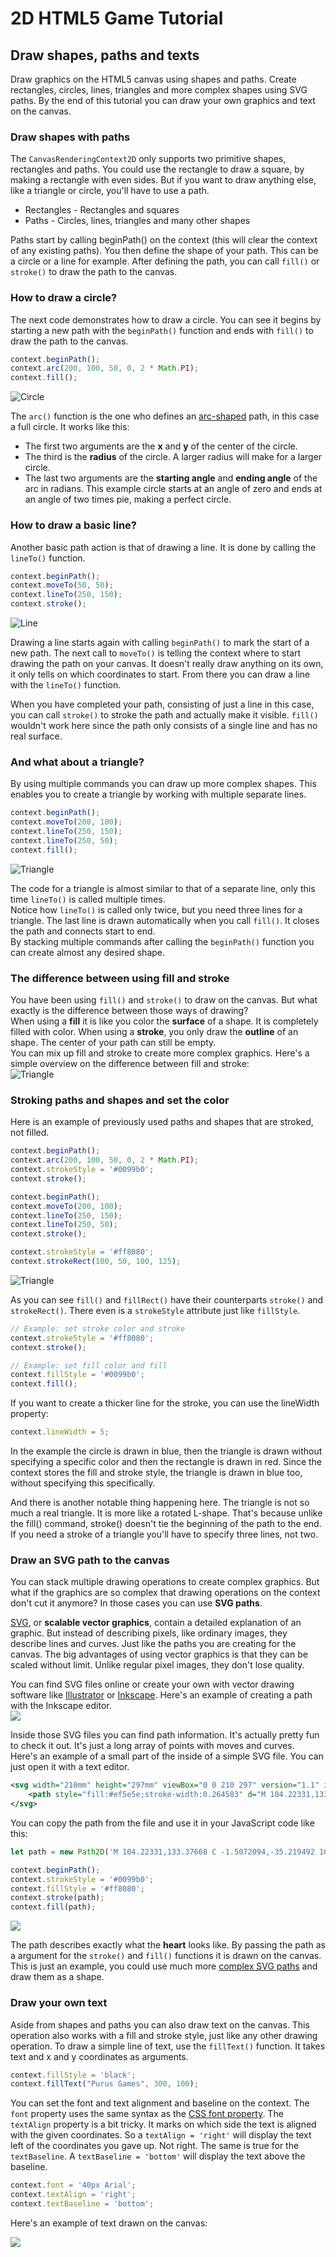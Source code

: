 # 2D HTML5 Game Tutorial
## Draw shapes, paths and texts

Draw graphics on the HTML5 canvas using shapes and paths. Create rectangles, circles, lines, triangles and more complex shapes using SVG paths. By the end of this tutorial you can draw your own graphics and text on the canvas.

### Draw shapes with paths
The ```CanvasRenderingContext2D``` only supports two primitive shapes, rectangles and paths. You could use the rectangle to draw a square, by making a rectangle with even sides. But if you want to draw anything else, like a triangle or circle, you'll have to use a path.
* Rectangles - Rectangles and squares
* Paths - Circles, lines, triangles and many other shapes

Paths start by calling beginPath() on the context (this will clear the context of any existing paths). You then define the shape of your path. This can be a circle or a line for example. After defining the path, you can call ```fill()``` or ```stroke()``` to draw the path to the canvas.

### How to draw a circle?
The next code demonstrates how to draw a circle. You can see it begins by starting a new path with the ```beginPath()``` function and ends with ```fill()``` to draw the path to the canvas.
```javascript
context.beginPath();
context.arc(200, 100, 50, 0, 2 * Math.PI);
context.fill();
```
![Circle](resources/draw-shapes-circle.png)

The ```arc()``` function is the one who defines an [arc-shaped](https://www.mathopenref.com/arc.html) path, in this case a full circle. It works like this:
* The first two arguments are the **x** and **y** of the center of the circle.
* The third is the **radius** of the circle. A larger radius will make for a larger circle.
* The last two arguments are the **starting angle** and **ending angle** of the arc in radians. This example circle starts at an angle of zero and ends at an angle of two times pie, making a perfect circle.

### How to draw a basic line?
Another basic path action is that of drawing a line. It is done by calling the ```lineTo()``` function.
```javascript
context.beginPath();
context.moveTo(50, 50);
context.lineTo(250, 150);
context.stroke();
```
![Line](resources/draw-shapes-line.png)

Drawing a line starts again with calling ```beginPath()``` to mark the start of a new path. The next call to ```moveTo()``` is telling the context where to start drawing the path on your canvas. It doesn't really draw anything on its own, it only tells on which coordinates to start. From there you can draw a line with the ```lineTo()``` function.<br>

When you have completed your path, consisting of just a line in this case, you can call ```stroke()``` to stroke the path and actually make it visible. ```fill()``` wouldn't work here since the path only consists of a single line and has no real surface.

### And what about a triangle?
By using multiple commands you can draw up more complex shapes. This enables you to create a triangle by working with multiple separate lines.
```javascript
context.beginPath();
context.moveTo(200, 100);
context.lineTo(250, 150);
context.lineTo(250, 50);
context.fill();
```
![Triangle](resources/draw-shapes-triangle.png)

The code for a triangle is almost similar to that of a separate line, only this time ```lineTo()``` is called multiple times.<br>
Notice how ```lineTo()``` is called only twice, but you need three lines for a triangle. The last line is drawn automatically when you call ```fill()```. It closes the path and connects start to end.<br>
By stacking multiple commands after calling the ```beginPath()``` function you can create almost any desired shape.

### The difference between using fill and stroke
You have been using ```fill()``` and ```stroke()``` to draw on the canvas. But what exactly is the difference between those ways of drawing?<br>
When using a **fill** it is like you color the **surface** of a shape. It is completely filled with color. When using a **stroke**, you only draw the **outline** of an shape. The center of your path can still be empty.<br>
You can mix up fill and stroke to create more complex graphics. Here's a simple overview on the difference between fill and stroke:<br>
![Triangle](resources/draw-shapes-fill-stroke.jpg)

### Stroking paths and shapes and set the color
Here is an example of previously used paths and shapes that are stroked, not filled.
```javascript
context.beginPath();
context.arc(200, 100, 50, 0, 2 * Math.PI);
context.strokeStyle = '#0099b0';
context.stroke();

context.beginPath();
context.moveTo(200, 100);
context.lineTo(250, 150);
context.lineTo(250, 50);
context.stroke();

context.strokeStyle = '#ff8080';
context.strokeRect(100, 50, 100, 125);
```
![Triangle](resources/draw-shapes-stroking.png)

As you can see ```fill()``` and ```fillRect()``` have their counterparts ```stroke()``` and ```strokeRect()```. There even is a ```strokeStyle``` attribute just like ```fillStyle```.
```javascript
// Example: set stroke color and stroke
context.strokeStyle = '#ff8080';
context.stroke();

// Example: set fill color and fill
context.fillStyle = '#0099b0';
context.fill();
```
If you want to create a thicker line for the stroke, you can use the lineWidth property:
```javascript
context.lineWidth = 5;
```
In the example the circle is drawn in blue, then the triangle is drawn without specifying a specific color and then the rectangle is drawn in red. Since the context stores the fill and stroke style, the triangle is drawn in blue too, without specifying this specifically.<br>

And there is another notable thing happening here. The triangle is not so much a real triangle. It is more like a rotated L-shape. That's because unlike the fill() command, stroke() doesn't tie the beginning of the path to the end. If you need a stroke of a triangle you'll have to specify three lines, not two.

### Draw an SVG path to the canvas
You can stack multiple drawing operations to create complex graphics. But what if the graphics are so complex that drawing operations on the context don't cut it anymore? In those cases you can use **SVG paths**.<br>

[SVG](https://www.sitepoint.com/svg-101-what-is-svg/), or **scalable vector graphics**, contain a detailed explanation of an graphic. But instead of describing pixels, like ordinary images, they describe lines and curves. Just like the paths you are creating for the canvas. The big advantages of using vector graphics is that they can be scaled without limit. Unlike regular pixel images, they don't lose quality.

You can find SVG files online or create your own with vector drawing software like [Illustrator](https://www.adobe.com/products/illustrator.html) or [Inkscape](https://inkscape.org). Here's an example of creating a path with the Inkscape editor.<br>
![](resources/draw-shapes-svg-1.jpg)

Inside those SVG files you can find path information. It's actually pretty fun to check it out. It's just a long array of points with moves and curves.<br>
Here's an example of a small part of the inside of a simple SVG file. You can just open it with a text editor.
```xml
<svg width="210mm" height="297mm" viewBox="0 0 210 297" version="1.1" id="svg1" inkscape:version="1.3.2 (091e20e, 2023-11-25)" sodipodi:docname="drawing.svg" xmlns:inkscape="http://www.inkscape.org/namespaces/inkscape" xmlns:sodipodi="http://sodipodi.sourceforge.net/DTD/sodipodi-0.dtd" xmlns="http://www.w3.org/2000/svg" xmlns:svg="http://www.w3.org/2000/svg">
    <path style="fill:#ef5e5e;stroke-width:0.264583" d="M 104.22331,133.37668 C -1.5072094,-35.219492 103.13006,33.890796 103.13006,33.890796 c 0,0 101.73939,-69.935966 1.09325,99.485884 z" id="path1" />
</svg>
```
You can copy the path from the file and use it in your JavaScript code like this:
```javascript
let path = new Path2D('M 104.22331,133.37668 C -1.5072094,-35.219492 103.13006,33.890796 103.13006,33.890796 c 0,0 101.73939,-69.935966 1.09325,99.485884 z');

context.beginPath();
context.strokeStyle = '#0099b0';
context.fillStyle = '#ff8080';
context.stroke(path);
context.fill(path);
```

![](resources/draw-shapes-svg-2.png)

The path describes exactly what the **heart** looks like. By passing the path as a argument for the ```stroke()``` and ```fill()``` functions it is drawn on the canvas. This is just an example, you could use much more [complex SVG paths](https://www.flaticon.com) and draw them as a shape.

### Draw your own text
Aside from shapes and paths you can also draw text on the canvas. This operation also works with a fill and stroke style, just like any other drawing operation. To draw a simple line of text, use the ```fillText()``` function. It takes text and x and y coordinates as arguments.
```javascript
context.fillStyle = 'black';
context.fillText("Purus Games", 300, 100);
```
You can set the font and text alignment and baseline on the context. The ```font``` property uses the same syntax as the [CSS font property](https://www.w3schools.com/cssref/pr_font_font.php). The ```textAlign``` property is a bit tricky. It marks on which side the text is aligned with the given coordinates. So a ```textAlign = 'right'``` will display the text left of the coordinates you gave up. Not right. The same is true for the ```textBaseline```. A ```textBaseline = 'bottom'``` will display the text above the baseline.
```javascript
context.font = '40px Arial';
context.textAlign = 'right';
context.textBaseline = 'bottom';
```
Here's an example of text drawn on the canvas:

![](resources/draw-shapes-text.png)
